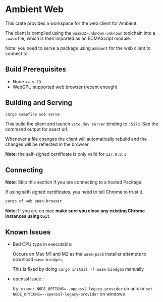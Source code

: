 # Ambient Web

This crate provides a workspace for the web client for Ambient.

The client is compiled using the `wasm32-unknown-unknown` toolchain into a `.wasm` file, which is then imported as an ECMAScript module.

Note: you need to serve a package using `ambient` for the web client to connect to.

## Build Prerequisites

- Node `>= v.19`
- WebGPU supported web browser (recent enough)

## Building and Serving

```sh
cargo campfire web serve
```

This build the client and launch `vite dev server` binding to `:5173`. See the command output for exact url.

Whenever a file changes the client will automatically rebuild and the changes will be reflected in the browser.

**Note**: the self-signed certificate is only valid for `127.0.0.1`

## Connecting

**Note**: Skip this section if you are connecting to a hosted Package.

If using self-signed certificates, you need to tell Chrome to trust it.

```sh
cargo cf web open-browser
```

**Note**: If you are on mac **make sure you close any existing Chrome instances using `Quit`**

<!-- After opening the client it will attempt connect to a locally running `ambient server` on `127.0.0.1:9000` (the default) -->

## Known Issues

- Bad CPU type in executable:

  Occurs on Mac M1 and M2 as the `wasm-pack` installer attempts to download `wasm-bindgen`.

  This is fixed by doing `cargo install -f wasm-bindgen` manually

- openssl issue :

  try: `export NODE_OPTIONS=--openssl-legacy-provider` on unix or `set NODE_OPTIONS=--openssl-legacy-provider` on windows
